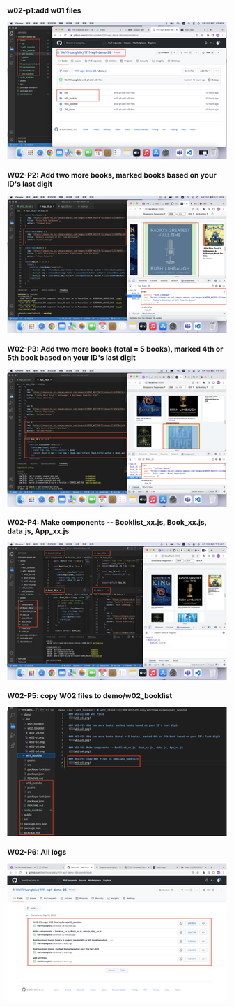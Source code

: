 ### w02-p1:add w01 files
![](w02-p1.png)

### W02-P2: Add two more books, marked books based on your ID's last digit
![](w02-p2.png)

### W02-P3: Add two more books (total = 5 books), marked 4th or 5th book based on your ID's last digit
![](w02-p3.png)

### W02-P4: Make components -- Booklist_xx.js, Book_xx.js, data.js, App_xx.js
![](w02-p4.png)

### W02-P5: copy W02 files to demo/w02_booklist
![](w02-p5.png)

### W02-P6: All logs
![](w02-p6.png)
